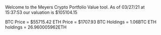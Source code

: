 Welcome to the Meyers Crypto Portfolio Value tool. 
As of 03/27/21 at 15:37:53 our valuation is $105104.15 

BTC Price = $55715.42
 ETH Price = $1707.93
BTC Holdings = 1.06BTC
 ETH holdings = 26.960005962ETH 
